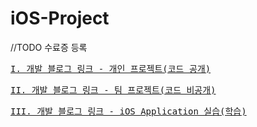 # iOS-Project
//TODO 수료증 등록

<pre><a href="https://youngjaelee-github.github.io/iOS_Project/Personal_Project">I. 개발 블로그 링크 - 개인 프로젝트(코드 공개)</a></pre>

<pre><a href="https://youngjaelee-github.github.io/iOS_Project/Team_Project">II. 개발 블로그 링크 - 팀 프로젝트(코드 비공개)</a></pre>

<pre><a href="https://youngjaelee-github.github.io/iOS_Study/Swift_Application">III. 개발 블로그 링크 - iOS Application 실습(학습)</a></pre>
